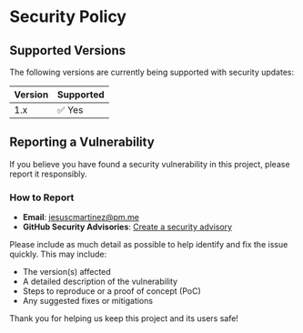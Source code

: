# Security Policy

## Supported Versions

The following versions are currently being supported with security updates:

| Version | Supported          |
| ------- | ------------------ |
| 1.x     | ✅ Yes             |

## Reporting a Vulnerability

If you believe you have found a security vulnerability in this project, please report it responsibly.

### How to Report

- **Email**: [jesuscmartinez@pm.me](mailto:jesuscmartinez@pm.me)
- **GitHub Security Advisories**: [Create a security advisory](https://github.com/OWASP/www-project-lets-threat-model/security/advisories)

Please include as much detail as possible to help identify and fix the issue quickly. This may include:

- The version(s) affected
- A detailed description of the vulnerability
- Steps to reproduce or a proof of concept (PoC)
- Any suggested fixes or mitigations

Thank you for helping us keep this project and its users safe!
